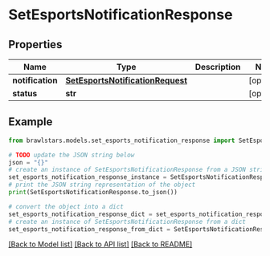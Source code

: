 # SetEsportsNotificationResponse


## Properties

Name | Type | Description | Notes
------------ | ------------- | ------------- | -------------
**notification** | [**SetEsportsNotificationRequest**](SetEsportsNotificationRequest.md) |  | [optional] 
**status** | **str** |  | [optional] 

## Example

```python
from brawlstars.models.set_esports_notification_response import SetEsportsNotificationResponse

# TODO update the JSON string below
json = "{}"
# create an instance of SetEsportsNotificationResponse from a JSON string
set_esports_notification_response_instance = SetEsportsNotificationResponse.from_json(json)
# print the JSON string representation of the object
print(SetEsportsNotificationResponse.to_json())

# convert the object into a dict
set_esports_notification_response_dict = set_esports_notification_response_instance.to_dict()
# create an instance of SetEsportsNotificationResponse from a dict
set_esports_notification_response_from_dict = SetEsportsNotificationResponse.from_dict(set_esports_notification_response_dict)
```
[[Back to Model list]](../README.md#documentation-for-models) [[Back to API list]](../README.md#documentation-for-api-endpoints) [[Back to README]](../README.md)


